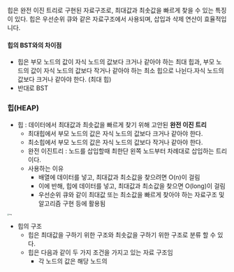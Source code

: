 힙은 완전 이진 트리로 구현된 자료구조로, 최대값과 최솟값을 빠르게 찾을 수 있는 특징이 있다. 힙은 우선순위 큐와 같은 자료구조에서 사용되며, 삽입과 삭제 연산이 효율적입니다.

#### 힙의 BST와의 차이점

- 힙은 부모 노드의 값이 자식 노드의 값보다 크거나 같아야 하는 최대 힙과, 부모 노드의 값이 자식 노드의 값보다 작거나 같아야 하는 최소 힙으로 나뉜다.자식 노드의 값보다 크거나 같아야 한다. (최대 힙)
- 반대로 BST




### 힙(HEAP)

- 힙 : 데이터에서 최대값과 최솟값을 빠르게 찾기 위해 고안된 **완전 이진 트리**
	- 최대힙에서 부모 노드의 값은 자식 노드의 값보다 크거나 같아야 한다.
	- 최소힙에서 부모 노드의 값은 자식 노드의 값보다 작거나 같아야 한다.
	- 완전 이진트리 : 노드를 삽입할때 최한단 왼쪽 노드부터 차례대로 삽입하는 트리이다.
	- 사용하는 이유
		- 배열에 데이터를 넣고, 최대값과 최소값을 찾으려면 O(n)이 걸림
		- 이에 반해, 힙에 데이터를 넣고, 최대값과 최소값을 찾으면 O(long)이 걸림
		- 우선순위 큐와 같이 최대값 또는 최소값을 빠르게 찾아야 하는 자료구조 및 알고리즘 구현 등에 활용됨

<img src="https://www.fun-coding.org/00_Images/completebinarytree.png" alt="img" style="zoom:25%;" />

- 힙의 구조
  - 힙은 최대값을 구하기 위한 구조와 최솟값을 구하기 위한 구조로 분류 할 수 있다.
  - 힙은 다음과 같이 두 가지 조건을 가지고 있는 자료 구조임
    - 각 노드의 값은 해당 노드의 


